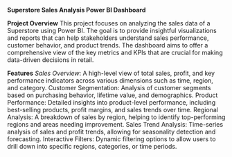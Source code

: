 ****Superstore Sales Analysis Power BI Dashboard****


**Project Overview**
This project focuses on analyzing the sales data of a Superstore using Power BI. The goal is to provide insightful visualizations and reports that can help stakeholders understand sales performance, customer behavior, and product trends. The dashboard aims to offer a comprehensive view of the key metrics and KPIs that are crucial for making data-driven decisions in retail.


**Features**
*Sales Overview*: A high-level view of total sales, profit, and key performance indicators across various dimensions such as time, region, and category.
Customer Segmentation: Analysis of customer segments based on purchasing behavior, lifetime value, and demographics.
Product Performance: Detailed insights into product-level performance, including best-selling products, profit margins, and sales trends over time.
Regional Analysis: A breakdown of sales by region, helping to identify top-performing regions and areas needing improvement.
Sales Trend Analysis: Time-series analysis of sales and profit trends, allowing for seasonality detection and forecasting.
Interactive Filters: Dynamic filtering options to allow users to drill down into specific regions, categories, or time periods.
